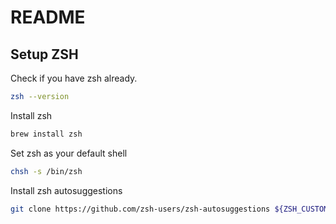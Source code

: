 # README

## Setup ZSH

Check if you have zsh already.

```bash
zsh --version
```

Install zsh

```bash
brew install zsh
```

Set zsh as your default shell

```bash
chsh -s /bin/zsh
```

Install zsh autosuggestions

```bash
git clone https://github.com/zsh-users/zsh-autosuggestions ${ZSH_CUSTOM:-~/.oh-my-zsh/custom}/plugins/zsh-autosuggestions
```
